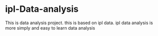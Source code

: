 # ipl-Data-analysis
This is data analysis project. this is based on ipl data. ipl data analysis is more simply and easy to learn data analysis

